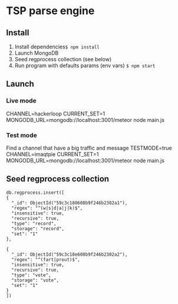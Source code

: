 # TSP parse engine

## Install

1. Install dependencies```$ npm install```
2. Launch MongoDB
3. Seed regprocess collection (see below)
3. Run program with defaults params (env vars) ```$ npm start```

## Launch

  ### Live mode
  CHANNEL=hackerloop CURRENT_SET=1 MONGODB_URL=mongodb://localhost:3001/meteor node main.js

  ### Test mode
  Find a channel that have a big traffic and message
  TESTMODE=true CHANNEL=imaqtpie CURRENT_SET=1 MONGODB_URL=mongodb://localhost:3001/meteor node main.js

## Seed regprocess collection

```
db.regprocess.insert([
{
  "_id": ObjectId("59c3c180608b9f246b2302a1"),
  "regex": "^(w|s|d|a|j|k)$",
  "insensitive": true,
  "recursive": true,
  "type": "record",
  "storage": "record",
  "set": "1"
},

{
  "_id": ObjectId("59c3c18e608b9f246b2302a2"),
  "regex": "^(fart|prout)$",
  "insensitive": true,
  "recursive": true,
  "type": "vote",
  "storage": "vote",
  "set": "1"
}
])
```
